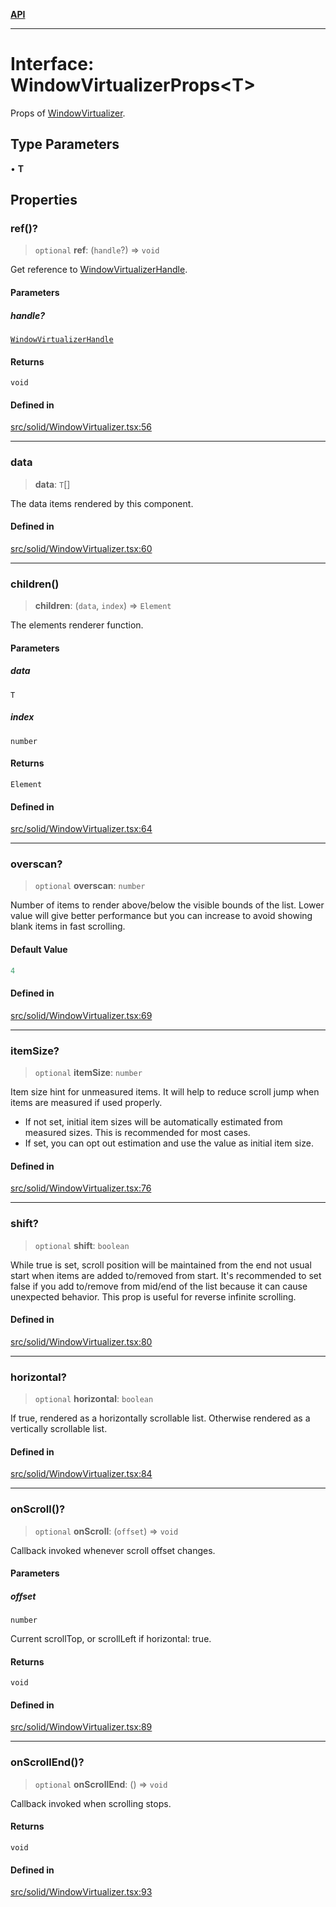 [**API**](../../API.md)

***

# Interface: WindowVirtualizerProps\<T\>

Props of [WindowVirtualizer](../functions/WindowVirtualizer.md).

## Type Parameters

• **T**

## Properties

### ref()?

> `optional` **ref**: (`handle`?) => `void`

Get reference to [WindowVirtualizerHandle](WindowVirtualizerHandle.md).

#### Parameters

##### handle?

[`WindowVirtualizerHandle`](WindowVirtualizerHandle.md)

#### Returns

`void`

#### Defined in

[src/solid/WindowVirtualizer.tsx:56](https://github.com/inokawa/virtua/blob/4a7f66c9788e53f97a695274750013e5dc0e13b9/src/solid/WindowVirtualizer.tsx#L56)

***

### data

> **data**: `T`[]

The data items rendered by this component.

#### Defined in

[src/solid/WindowVirtualizer.tsx:60](https://github.com/inokawa/virtua/blob/4a7f66c9788e53f97a695274750013e5dc0e13b9/src/solid/WindowVirtualizer.tsx#L60)

***

### children()

> **children**: (`data`, `index`) => `Element`

The elements renderer function.

#### Parameters

##### data

`T`

##### index

`number`

#### Returns

`Element`

#### Defined in

[src/solid/WindowVirtualizer.tsx:64](https://github.com/inokawa/virtua/blob/4a7f66c9788e53f97a695274750013e5dc0e13b9/src/solid/WindowVirtualizer.tsx#L64)

***

### overscan?

> `optional` **overscan**: `number`

Number of items to render above/below the visible bounds of the list. Lower value will give better performance but you can increase to avoid showing blank items in fast scrolling.

#### Default Value

```ts
4
```

#### Defined in

[src/solid/WindowVirtualizer.tsx:69](https://github.com/inokawa/virtua/blob/4a7f66c9788e53f97a695274750013e5dc0e13b9/src/solid/WindowVirtualizer.tsx#L69)

***

### itemSize?

> `optional` **itemSize**: `number`

Item size hint for unmeasured items. It will help to reduce scroll jump when items are measured if used properly.

- If not set, initial item sizes will be automatically estimated from measured sizes. This is recommended for most cases.
- If set, you can opt out estimation and use the value as initial item size.

#### Defined in

[src/solid/WindowVirtualizer.tsx:76](https://github.com/inokawa/virtua/blob/4a7f66c9788e53f97a695274750013e5dc0e13b9/src/solid/WindowVirtualizer.tsx#L76)

***

### shift?

> `optional` **shift**: `boolean`

While true is set, scroll position will be maintained from the end not usual start when items are added to/removed from start. It's recommended to set false if you add to/remove from mid/end of the list because it can cause unexpected behavior. This prop is useful for reverse infinite scrolling.

#### Defined in

[src/solid/WindowVirtualizer.tsx:80](https://github.com/inokawa/virtua/blob/4a7f66c9788e53f97a695274750013e5dc0e13b9/src/solid/WindowVirtualizer.tsx#L80)

***

### horizontal?

> `optional` **horizontal**: `boolean`

If true, rendered as a horizontally scrollable list. Otherwise rendered as a vertically scrollable list.

#### Defined in

[src/solid/WindowVirtualizer.tsx:84](https://github.com/inokawa/virtua/blob/4a7f66c9788e53f97a695274750013e5dc0e13b9/src/solid/WindowVirtualizer.tsx#L84)

***

### onScroll()?

> `optional` **onScroll**: (`offset`) => `void`

Callback invoked whenever scroll offset changes.

#### Parameters

##### offset

`number`

Current scrollTop, or scrollLeft if horizontal: true.

#### Returns

`void`

#### Defined in

[src/solid/WindowVirtualizer.tsx:89](https://github.com/inokawa/virtua/blob/4a7f66c9788e53f97a695274750013e5dc0e13b9/src/solid/WindowVirtualizer.tsx#L89)

***

### onScrollEnd()?

> `optional` **onScrollEnd**: () => `void`

Callback invoked when scrolling stops.

#### Returns

`void`

#### Defined in

[src/solid/WindowVirtualizer.tsx:93](https://github.com/inokawa/virtua/blob/4a7f66c9788e53f97a695274750013e5dc0e13b9/src/solid/WindowVirtualizer.tsx#L93)
